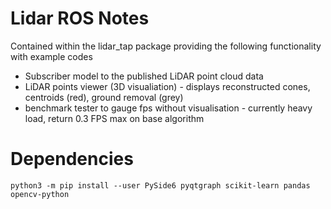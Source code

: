 # Lidar ROS Notes
Contained within the lidar_tap package providing the following functionality with example codes
* Subscriber model to the published LiDAR point cloud data
* LiDAR points viewer (3D visualiation) - displays reconstructed cones, centroids (red), ground removal (grey)
* benchmark tester to gauge fps without visualisation - currently heavy load, return $0.3$ FPS max on base algorithm



# Dependencies
```
python3 -m pip install --user PySide6 pyqtgraph scikit-learn pandas opencv-python
```